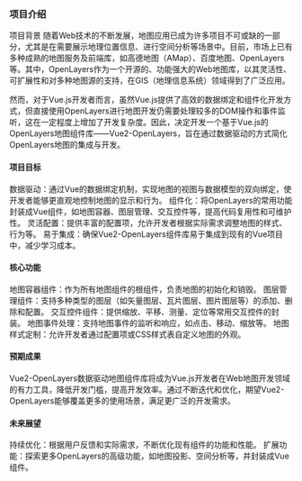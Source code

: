 ### 项目介绍

项目背景
随着Web技术的不断发展，地图应用已成为许多项目不可或缺的一部分，尤其是在需要展示地理位置信息、进行空间分析等场景中。目前，市场上已有多种成熟的地图服务及前端库，如高德地图（AMap）、百度地图、OpenLayers等。其中，OpenLayers作为一个开源的、功能强大的Web地图库，以其灵活性、可扩展性和对多种地图源的支持，在GIS（地理信息系统）领域得到了广泛应用。

然而，对于Vue.js开发者而言，虽然Vue.js提供了高效的数据绑定和组件化开发方式，但直接使用OpenLayers进行地图开发仍需要处理较多的DOM操作和事件监听，这在一定程度上增加了开发复杂度。因此，决定开发一个基于Vue.js的OpenLayers地图组件库——Vue2-OpenLayers，旨在通过数据驱动的方式简化OpenLayers地图的集成与开发。

#### 项目目标

数据驱动：通过Vue的数据绑定机制，实现地图的视图与数据模型的双向绑定，使开发者能够更直观地控制地图的显示和行为。
组件化：将OpenLayers的常用功能封装成Vue组件，如地图容器、图层管理、交互控件等，提高代码复用性和可维护性。
灵活配置：提供丰富的配置项，允许开发者根据实际需求调整地图的样式、行为等。
易于集成：确保Vue2-OpenLayers组件库易于集成到现有的Vue项目中，减少学习成本。

#### 核心功能

地图容器组件：作为所有地图组件的根组件，负责地图的初始化和销毁。
图层管理组件：支持多种类型的图层（如矢量图层、瓦片图层、图片图层等）的添加、删除和配置。
交互控件组件：提供缩放、平移、测量、定位等常用交互控件的封装。
地图事件处理：支持地图事件的监听和响应，如点击、移动、缩放等。
地图样式定制：允许开发者通过配置项或CSS样式表自定义地图的外观。


#### 预期成果

Vue2-OpenLayers数据驱动地图组件库将成为Vue.js开发者在Web地图开发领域的有力工具，降低开发门槛，提高开发效率。通过不断迭代和优化，期望Vue2-OpenLayers能够覆盖更多的使用场景，满足更广泛的开发需求。

#### 未来展望

持续优化：根据用户反馈和实际需求，不断优化现有组件的功能和性能。
扩展功能：探索更多OpenLayers的高级功能，如地图投影、空间分析等，并封装成Vue组件。